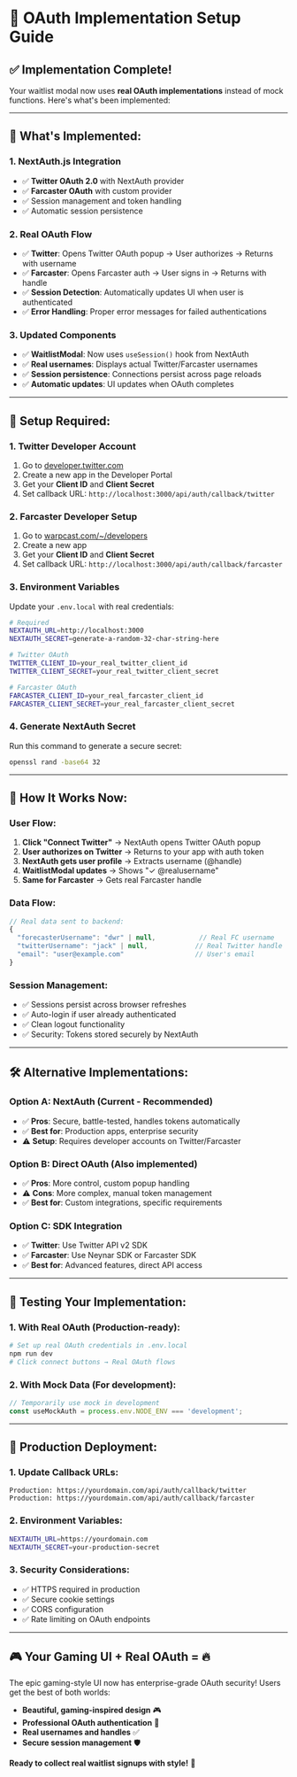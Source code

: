 # 🔐 OAuth Implementation Setup Guide

## ✅ **Implementation Complete!**

Your waitlist modal now uses **real OAuth implementations** instead of mock functions. Here's what's been implemented:

---

## 🎯 **What's Implemented:**

### **1. NextAuth.js Integration**
- ✅ **Twitter OAuth 2.0** with NextAuth provider
- ✅ **Farcaster OAuth** with custom provider
- ✅ Session management and token handling
- ✅ Automatic session persistence

### **2. Real OAuth Flow**
- ✅ **Twitter**: Opens Twitter OAuth popup → User authorizes → Returns with username
- ✅ **Farcaster**: Opens Farcaster auth → User signs in → Returns with handle
- ✅ **Session Detection**: Automatically updates UI when user is authenticated
- ✅ **Error Handling**: Proper error messages for failed authentications

### **3. Updated Components**
- ✅ **WaitlistModal**: Now uses `useSession()` hook from NextAuth
- ✅ **Real usernames**: Displays actual Twitter/Farcaster usernames
- ✅ **Session persistence**: Connections persist across page reloads
- ✅ **Automatic updates**: UI updates when OAuth completes

---

## 🔧 **Setup Required:**

### **1. Twitter Developer Account**
1. Go to [developer.twitter.com](https://developer.twitter.com)
2. Create a new app in the Developer Portal
3. Get your **Client ID** and **Client Secret**
4. Set callback URL: `http://localhost:3000/api/auth/callback/twitter`

### **2. Farcaster Developer Setup**
1. Go to [warpcast.com/~/developers](https://warpcast.com/~/developers)
2. Create a new app
3. Get your **Client ID** and **Client Secret**
4. Set callback URL: `http://localhost:3000/api/auth/callback/farcaster`

### **3. Environment Variables**
Update your `.env.local` with real credentials:
```bash
# Required
NEXTAUTH_URL=http://localhost:3000
NEXTAUTH_SECRET=generate-a-random-32-char-string-here

# Twitter OAuth
TWITTER_CLIENT_ID=your_real_twitter_client_id
TWITTER_CLIENT_SECRET=your_real_twitter_client_secret

# Farcaster OAuth
FARCASTER_CLIENT_ID=your_real_farcaster_client_id
FARCASTER_CLIENT_SECRET=your_real_farcaster_client_secret
```

### **4. Generate NextAuth Secret**
Run this command to generate a secure secret:
```bash
openssl rand -base64 32
```

---

## 🚀 **How It Works Now:**

### **User Flow:**
1. **Click "Connect Twitter"** → NextAuth opens Twitter OAuth popup
2. **User authorizes on Twitter** → Returns to your app with auth token
3. **NextAuth gets user profile** → Extracts username (@handle)
4. **WaitlistModal updates** → Shows "✓ @realusername"
5. **Same for Farcaster** → Gets real Farcaster handle

### **Data Flow:**
```javascript
// Real data sent to backend:
{
  "forecasterUsername": "dwr" | null,           // Real FC username
  "twitterUsername": "jack" | null,            // Real Twitter handle  
  "email": "user@example.com"                  // User's email
}
```

### **Session Management:**
- ✅ Sessions persist across browser refreshes
- ✅ Auto-login if user already authenticated
- ✅ Clean logout functionality
- ✅ Security: Tokens stored securely by NextAuth

---

## 🛠 **Alternative Implementations:**

### **Option A: NextAuth (Current - Recommended)**
- ✅ **Pros**: Secure, battle-tested, handles tokens automatically
- ✅ **Best for**: Production apps, enterprise security
- ⚠️ **Setup**: Requires developer accounts on Twitter/Farcaster

### **Option B: Direct OAuth (Also implemented)**
- ✅ **Pros**: More control, custom popup handling
- ⚠️ **Cons**: More complex, manual token management
- ✅ **Best for**: Custom integrations, specific requirements

### **Option C: SDK Integration**
- ✅ **Twitter**: Use Twitter API v2 SDK
- ✅ **Farcaster**: Use Neynar SDK or Farcaster SDK
- ✅ **Best for**: Advanced features, direct API access

---

## 🧪 **Testing Your Implementation:**

### **1. With Real OAuth** (Production-ready):
```bash
# Set up real OAuth credentials in .env.local
npm run dev
# Click connect buttons → Real OAuth flows
```

### **2. With Mock Data** (For development):
```javascript
// Temporarily use mock in development
const useMockAuth = process.env.NODE_ENV === 'development';
```

---

## 📱 **Production Deployment:**

### **1. Update Callback URLs:**
```
Production: https://yourdomain.com/api/auth/callback/twitter
Production: https://yourdomain.com/api/auth/callback/farcaster
```

### **2. Environment Variables:**
```bash
NEXTAUTH_URL=https://yourdomain.com
NEXTAUTH_SECRET=your-production-secret
```

### **3. Security Considerations:**
- ✅ HTTPS required in production
- ✅ Secure cookie settings
- ✅ CORS configuration
- ✅ Rate limiting on OAuth endpoints

---

## 🎮 **Your Gaming UI + Real OAuth = 🔥**

The epic gaming-style UI now has enterprise-grade OAuth security! Users get the best of both worlds:
- **Beautiful, gaming-inspired design** 🎮
- **Professional OAuth authentication** 🔐
- **Real usernames and handles** ✅
- **Secure session management** 🛡️

**Ready to collect real waitlist signups with style!** 🚀
